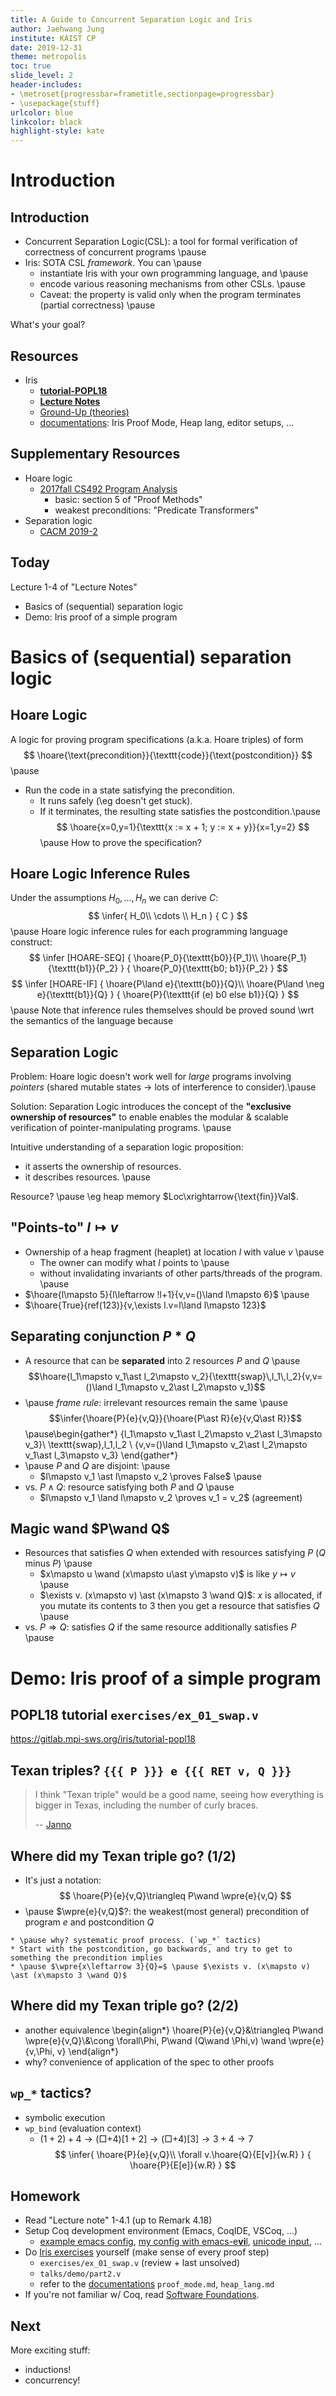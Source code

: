 ```yaml
---
title: A Guide to Concurrent Separation Logic and Iris
author: Jaehwang Jung
institute: KAIST CP
date: 2019-12-31
theme: metropolis
toc: true
slide_level: 2
header-includes:
- \metroset{progressbar=frametitle,sectionpage=progressbar}
- \usepackage{stuff}
urlcolor: blue
linkcolor: black
highlight-style: kate
---
```


# Introduction

## Introduction
* Concurrent Separation Logic(CSL): a tool for formal verification of correctness of concurrent programs \pause
* Iris: SOTA CSL _framework_. You can \pause
    * instantiate Iris with your own programming language, and \pause
    * encode various reasoning mechanisms from other CSLs. \pause
    * Caveat: the property is valid only when the program terminates (partial correctness) \pause

What's your goal?

## Resources
* Iris
    * [**tutorial-POPL18**](https://gitlab.mpi-sws.org/iris/tutorial-popl18)
    * [**Lecture Notes**](https://iris-project.org/tutorial-material.html)
    * [Ground-Up (theories)](https://people.mpi-sws.org/~dreyer/papers/iris-ground-up/paper.pdf)
    * [documentations](https://gitlab.mpi-sws.org/iris/iris/tree/master/docs):
      Iris Proof Mode, Heap lang, editor setups, ...

## Supplementary Resources
* Hoare logic
    * [2017fall CS492 Program Analysis](https://plrg.kaist.ac.kr/doku.php?id=home:lectures:cs492_2017_2)
        - basic: section 5 of "Proof Methods"
        - weakest preconditions: "Predicate Transformers"
* Separation logic
    * [CACM 2019-2](https://cacm.acm.org/magazines/2019/2/234356-separation-logic/pdf)


## Today
Lecture 1-4 of "Lecture Notes"

* Basics of (sequential) separation logic
* Demo: Iris proof of a simple program

# Basics of (sequential) separation logic

## Hoare Logic
A logic for proving program specifications (a.k.a. Hoare triples) of form
$$
\hoare{\text{precondition}}{\texttt{code}}{\text{postcondition}}
$$ \pause

* Run the code in a state satisfying the precondition.
    * It runs safely (\eg doesn't get stuck).
    * If it terminates, the resulting state satisfies the postcondition.\pause
$$
\hoare{x=0,y=1}{\texttt{x := x + 1; y := x + y}}{x=1,y=2}
$$ \pause
How to prove the specification?

## Hoare Logic Inference Rules
Under the assumptions $H_0,...,H_n$ we can derive $C$:
$$
\infer{ H_0\\ \cdots \\ H_n } { C }
$$ \pause
Hoare logic inference rules for each programming language construct:
$$
\infer [HOARE-SEQ] {
    \hoare{P_0}{\texttt{b0}}{P_1}\\
    \hoare{P_1}{\texttt{b1}}{P_2}
} {
    \hoare{P_0}{\texttt{b0; b1}}{P_2}
}
$$
$$
\infer [HOARE-IF] {
    \hoare{P\land e}{\texttt{b0}}{Q}\\
    \hoare{P\land \neg e}{\texttt{b1}}{Q}
} {
    \hoare{P}{\texttt{if (e) b0 else b1}}{Q}
}
$$ \pause
Note that inference rules themselves should be proved sound \wrt the semantics of the language because

## Separation Logic
Problem: Hoare logic doesn't work well for _large_ programs involving _pointers_ (shared mutable states $\to$ lots of interference to consider).\pause

Solution: Separation Logic introduces the concept of the **"exclusive ownership of resources"** to enable enables the modular & scalable verification of pointer-manipulating programs. \pause

Intuitive understanding of a separation logic proposition:

* it asserts the ownership of resources.
* it describes resources. \pause

Resource? \pause \eg heap memory $Loc\xrightarrow{\text{fin}}Val$.

## "Points-to" $l\mapsto v$
* Ownership of a heap fragment (heaplet) at location $l$ with value $v$ \pause
    * The owner can modify what $l$ points to \pause
    * without invalidating invariants of other parts/threads of the program. \pause
* $\hoare{l\mapsto 5}{l\leftarrow !l+1}{v,v=()\land l\mapsto 6}$ \pause
* $\hoare{True}{ref(123)}{v,\exists l.v=l\land l\mapsto 123}$

## Separating conjunction $P\ast Q$
* A resource that can be **separated** into 2 resources $P$ and $Q$ \pause
$$\hoare{l_1\mapsto v_1\ast l_2\mapsto v_2}{\texttt{swap}\,l_1\,l_2}{v,v=()\land l_1\mapsto v_2\ast l_2\mapsto v_1}$$
* \pause _frame rule_: irrelevant resources remain the same \pause
$$\infer{\hoare{P}{e}{v,Q}}{\hoare{P\ast R}{e}{v,Q\ast R}}$$
\pause\begin{gather*}
\{l_1\mapsto v_1\ast l_2\mapsto v_2\ast l_3\mapsto v_3\}\\
\texttt{swap}\,l_1\,l_2 \\
\{v,v=()\land l_1\mapsto v_2\ast l_2\mapsto v_1\ast l_3\mapsto v_3\}
\end{gather*}
* \pause $P$ and $Q$ are disjoint: \pause
    * $l\mapsto v_1 \ast l\mapsto v_2 \proves False$ \pause
* vs. $P\land Q$: resource satisfying both $P$ and $Q$ \pause
    * $l\mapsto v_1 \land l\mapsto v_2 \proves v_1 = v_2$ (agreement)

## Magic wand $P\wand Q$
* Resources that satisfies $Q$ when extended with resources satisfying $P$ ($Q$ minus $P$) \pause
    * $x\mapsto u \wand (x\mapsto u\ast y\mapsto v)$ is like $y\mapsto v$ \pause
    * $\exists v. (x\mapsto v) \ast (x\mapsto 3 \wand Q)$:
      $x$ is allocated, if you mutate its contents to 3 then you get a resource that satisfies $Q$ \pause
* vs. $P\Rightarrow Q$: satisfies $Q$ if the same resource additionally satisfies $P$ \pause

# Demo: Iris proof of a simple program

## POPL18 tutorial `exercises/ex_01_swap.v`
<https://gitlab.mpi-sws.org/iris/tutorial-popl18>

## Texan triples? `{{{ P }}} e {{{ RET v, Q }}}`

> I think "Texan triple" would be a good name, seeing how everything is bigger
> in Texas, including the number of curly braces.
>
> -- [Janno](https://gitlab.mpi-sws.org/iris/iris/merge_requests/9#nomenclature)

## Where did my Texan triple go? (1/2)
* It's just a notation:
$$
\hoare{P}{e}{v,Q}\triangleq P\wand \wpre{e}{v,Q}
$$
* \pause $\wpre{e}{v,Q}$?: the weakest(most general) precondition of program $e$ and postcondition $Q$
<!-- $$
\infer {
    P\implies P'\\ \hoare{P'}{\texttt{b}}{Q'}\\ Q'\implies Q
} {
    \hoare{P}{\texttt{b}}{Q}
}
$$ -->
    * \pause why? systematic proof process. (`wp_*` tactics)
    * Start with the postcondition, go backwards, and try to get to something the precondition implies
    * \pause $\wpre{x\leftarrow 3}{Q}=$ \pause $\exists v. (x\mapsto v) \ast (x\mapsto 3 \wand Q)$


## Where did my Texan triple go? (2/2)
* another equivalence
\begin{align*}
\hoare{P}{e}{v,Q}&\triangleq P\wand \wpre{e}{v,Q}\\&\cong
\forall\Phi, P\wand (Q\wand \Phi\,v) \wand \wpre{e}{v,\Phi\, v}
\end{align*}
* why? convenience of application of the spec to other proofs

## `wp_*` tactics?
* symbolic execution
* `wp_bind` (evaluation context)
    * $(1+2)+4 \to (\Box + 4)[1+2]\to (\Box + 4)[3]\to 3+4 \to 7$
$$
\infer{
    \hoare{P}{e}{v,Q}\\ \forall v.\hoare{Q}{E[v]}{w.R}
} {
    \hoare{P}{E[e]}{w.R}
}
$$

## Homework
* Read "Lecture note" 1-4.1 (up to Remark 4.18)
* Setup Coq development environment (Emacs, CoqIDE, VSCoq, ...)
    * [example emacs config](https://github.com/kaist-cp/helpdesk/tree/master/coq),
      [my config with emacs-e**vi**l](https://github.com/tomtomjhj/init.el),
      [unicode input](https://gitlab.mpi-sws.org/iris/iris/blob/master/docs/editor.md), ...
* Do [Iris exercises](https://gitlab.mpi-sws.org/iris/tutorial-popl18) yourself (make sense of every proof step)
    * `exercises/ex_01_swap.v` (review + last unsolved)
    * `talks/demo/part2.v`
    * refer to the [documentations](https://gitlab.mpi-sws.org/iris/iris/tree/master/docs)
      `proof_mode.md`, `heap_lang.md`
* If you're not familiar w/ Coq, read [Software Foundations](https://github.com/kaist-cp/helpdesk#specialty).

## Next
More exciting stuff:

* inductions!
* concurrency!

<!-- NOTE:
* https://github.com/matze/mtheme
* slide_level:2 -> all contents under at least 2 #'s
* setting `urlcolor` sets `colorlinks` which changes toc color too
* TODO: submodule iris and import .sty from there
* TODO: \pause, handout
* https://github.com/matze/mtheme/issues/280
* lol even xelatex doesn't have correct fallback fonts stuff
* lol this comment block creates a new empty slide if it's placed at the top
-->

